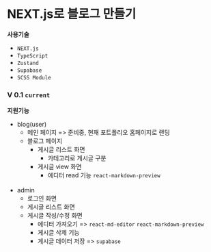 # NEXT.js로 블로그 만들기
**사용기술**
- `NEXT.js`
- `TypeScript`
- `Zustand`
- `Supabase`
- `SCSS Module`

### V 0.1 `current`
**지원기능**
- blog(user)
  - 메인 페이지 => 준비중, 현재 포트폴리오 홈페이지로 랜딩
  - 블로그 페이지
    - 게시글 리스트 화면
      - 카테고리로 게시글 구분
    - 게시글 view 화면
      - 에디터 read 기능 `react-markdown-preview`
<br><br>
- admin
  - 로그인 화면
  - 게시글 리스트 화면
  - 게시글 작성/수정 화면
    - 에디터 가져오기 => `react-md-editor` `react-markdown-preview`
    - 게시글 삭제 기능
    - 게시글 데이터 저장 => `supabase`